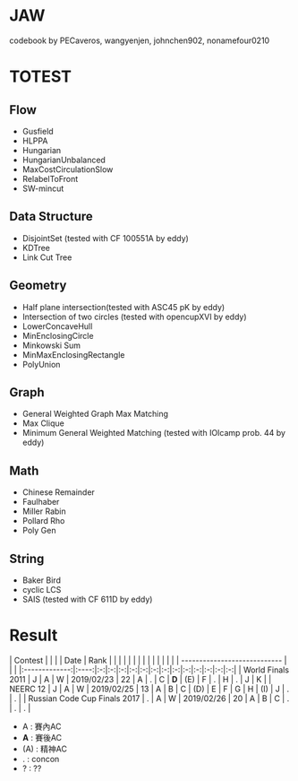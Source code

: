 JAW
=========

codebook by PECaveros, wangyenjen, johnchen902, nonamefour0210

# TOTEST

## Flow
- Gusfield
- HLPPA
- Hungarian
- HungarianUnbalanced
- MaxCostCirculationSlow
- RelabelToFront
- SW-mincut

## Data Structure
- DisjointSet (tested with CF 100551A by eddy)
- KDTree
- Link Cut Tree

## Geometry
- Half plane intersection(tested with ASC45 pK by eddy)
- Intersection of two circles (tested with opencupXVI by eddy)
- LowerConcaveHull
- MinEnclosingCircle
- Minkowski Sum
- MinMaxEnclosingRectangle
- PolyUnion

## Graph
- General Weighted Graph Max Matching
- Max Clique
- Minimum General Weighted Matching (tested with IOIcamp prob. 44 by eddy)

## Math
- Chinese Remainder
- Faulhaber
- Miller Rabin
- Pollard Rho
- Poly Gen

## String
- Baker Bird
- cyclic LCS
- SAIS (tested with CF 611D by eddy)

# Result

| Contest                      |   |   |   | Date          | Rank |   |   |   |   |   |   |   |   |   |   |   |   |   |
| ---------------------------- |   |   |   |:-------------:|:----:|:-:|:-:|:-:|:-:|:-:|:-:|:-:|:-:|:-:|:-:|:-:|:-:|:-:|
| World Finals 2011            | J | A | W | 2019/02/23    |  22  | A | . | C | **D** | (E) | F | . | H | . | J | K |
| NEERC 12                     | J | A | W | 2019/02/25    |  13  | A | B | C | (D) | E | F | G | H | (I) | J | . | . |
| Russian Code Cup Finals 2017 | . | A | W | 2019/02/26    |  20  | A | B | C | . | . | . | 


- A : 賽內AC
- **A** : 賽後AC
- (A) : 精神AC
- . : concon
- ? : ??

